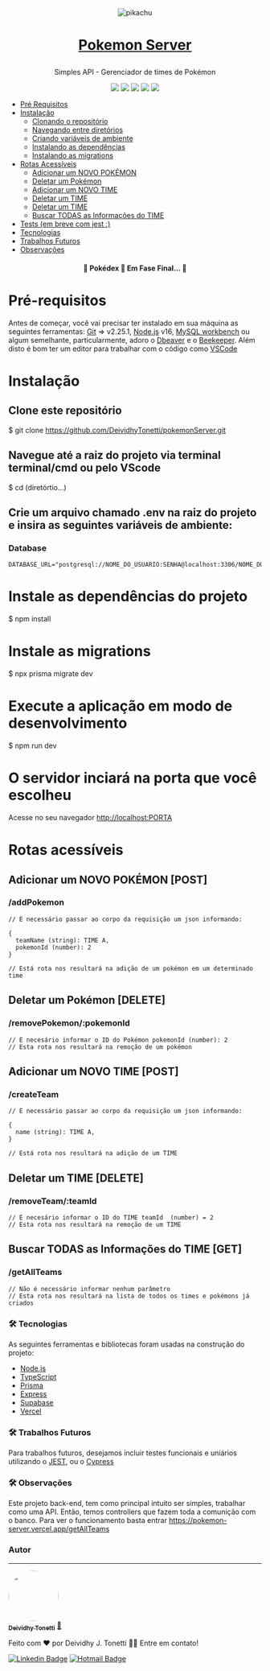 <div align="center">
  <img class="emojidex-emoji" align="center" src="https://cdn.emojidex.com/emoji/seal/pikachu.png" emoji-code="pikachu" alt="pikachu" />
</div>

<h1 align="center">

  [Pokemon Server](https://pokemon-server.vercel.app/getAllTeams)
  </h1>
<p align="center"> Simples API - Gerenciador de times  de Pokémon </p>

<div align="center">
  <img src="https://img.shields.io/static/v1?label=Licence&message=MIT&color=2874F0"/>
  <img src="https://img.shields.io/static/v1?label=Node&message=>14.17&color=00C300"/>
  <img src="https://img.shields.io/static/v1?label=NPM&message=>6.8&color=FF160B"/>
  <img src="https://img.shields.io/static/v1?label=Express&message=>v4.18.8&color=43853D"/>
  <img src="https://img.shields.io/static/v1?label=Prisma&message=v4.10.1&color=FFE005"/>
</div

<!--ts-->
   * [Pré Requisitos](#pre-requisitos)
   * [Instalação](#instalacao)
      * [Clonando o repositório](#clone-repositorio)
      * [Navegando entre diretórios](#navegacao)
      * [Criando variáveis de ambiente](#dotenv)
      * [Instalando as dependências](#dependencias)
      * [Instalando as migrations](#migrations)
   * [Rotas Acessíveis](#rotas)
      * [Adicionar um NOVO POKÉMON](#genereteLink)
      * [Deletar um Pokémon](#accessLink)
      * [Adicionar um NOVO TIME](#statistics)
      * [Deletar um TIME](#statistics)
      * [Deletar um TIME](#statistics)
      * [Buscar TODAS as Informações do TIME](#statistics)
   * [Tests (em breve com jest :)](#testes)
   * [Tecnologias](#tecnologias)
   * [Trabalhos Futuros](#trabalhos-futuros)
   * [Observações](#trabalhos-futuros)
<!--te-->

<h4 align="center"> 
	🚧  Pokédex 🚀 Em Fase Final...  🚧
</h4>

# Pré-requisitos
Antes de começar, você vai precisar ter instalado em sua máquina as seguintes ferramentas:
[Git](https://git-scm.com) => v2.25.1, 
[Node.js](https://nodejs.org/en/) v16,
[MySQL workbench](https://dev.mysql.com/downloads/workbench/) ou algum semelhante, particularmente, adoro o [Dbeaver](https://dbeaver.io/download/) e o [Beekeeper](https://www.beekeeperstudio.io/).
Além disto é bom ter um editor para trabalhar com o código como [VSCode](https://code.visualstudio.com/)

# Instalação
## Clone este repositório
$ git clone <https://github.com/DeividhyTonetti/pokemonServer.git>

## Navegue até a raiz do projeto via terminal terminal/cmd ou pelo VScode
$ cd (diretórtio...)

## Crie um arquivo chamado .env na raiz do projeto e insira as seguintes variáveis de ambiente:
### Database
    DATABASE_URL="postgresql://NOME_DO_USUARIO:SENHA@localhost:3306/NOME_DO_BANCO"
 
# Instale as dependências do projeto
$ npm install

# Instale as migrations
$ npx prisma migrate dev

# Execute a aplicação em modo de desenvolvimento
$ npm run dev

# O servidor inciará na porta que você escolheu
Acesse no seu navegador <http://localhost:PORTA>

# Rotas acessíveis
  ## Adicionar um NOVO POKÉMON [POST]
   ### /addPokemon 
    // É necessário passar ao corpo da requisição um json informando:
   
    {
      teamName (string): TIME A, 
      pokemonId (number): 2
    }
    
    // Está rota nos resultará na adição de um pokémon em um determinado time
    
  ## Deletar um Pokémon [DELETE]
  ### /removePokemon/:pokemonId
    // É necesário informar o ID do Pokémon pokemonId (number): 2
    // Esta rota nos resultará na remoção de um pokémon 
    
   ## Adicionar um NOVO TIME [POST]
   ### /createTeam 
    // É necessário passar ao corpo da requisição um json informando:
   
    {
      name (string): TIME A, 
    }
    
    // Está rota nos resultará na adição de um TIME
    
   ## Deletar um TIME [DELETE]
   ### /removeTeam/:teamId
    // É necesário informar o ID do TIME teamId  (number) = 2
    // Esta rota nos resultará na remoção de um TIME 
    
   ## Buscar TODAS as Informações do TIME [GET]
   ### /getAllTeams
    // Não é necessário informar nenhum parâmetro
    // Esta rota nos resultará na lista de todos os times e pokémons já criados
    
    
### 🛠 Tecnologias

As seguintes ferramentas e bibliotecas foram usadas na construção do projeto:

- [Node.js](https://nodejs.org/en/)
- [TypeScript](https://www.typescriptlang.org/)
- [Prisma](https://www.prisma.io/)
- [Express](https://expressjs.com/pt-br/)
- [Supabase](https://supabase.com/)
- [Vercel](https://vercel.com/)


### 🛠 Trabalhos Futuros
Para trabalhos futuros, desejamos incluir testes funcionais e uniários utilizando o [JEST](https://jestjs.io/pt-BR/), ou o [Cypress](https://www.cypress.io/)

### 🛠 Observações
Este projeto back-end, tem como principal intuito ser simples, trabalhar como uma API. Então, temos controllers que fazem toda a comunição com o banco. Para ver o funcionamento basta entrar https://pokemon-server.vercel.app/getAllTeams

### Autor
---

<a href="https://www.linkedin.com/in/deividhytonetti6/">
 <img style="border-radius: 50%;" src=https://avatars.githubusercontent.com/u/34030150?s=96&v=4" width="100px;" alt=""/>
 <br />
 <sub><b>Deividhy Tonetti</b></sub></a> <a href="https://github.com/DeividhyTonetti" title="Pokédex">🚀</a>


Feito com ❤️ por Deividhy J. Tonetti 👋🏽 Entre em contato!

[![Linkedin Badge](https://img.shields.io/badge/-Deividhy-blue?style=flat-square&logo=Linkedin&logoColor=white&link=https://www.linkedin.com/in/deividhytonetti6/)](https://www.linkedin.com/in/deividhytonetti6/) 
[![Hotmail Badge](https://img.shields.io/badge/-deividhytonetti@gmail.com-c14438?style=flat-square&logo=Gmail&logoColor=white&link=mailto:deividhytonetti@gmail.com)](mailto:deividhytonetti@gmail.com)
